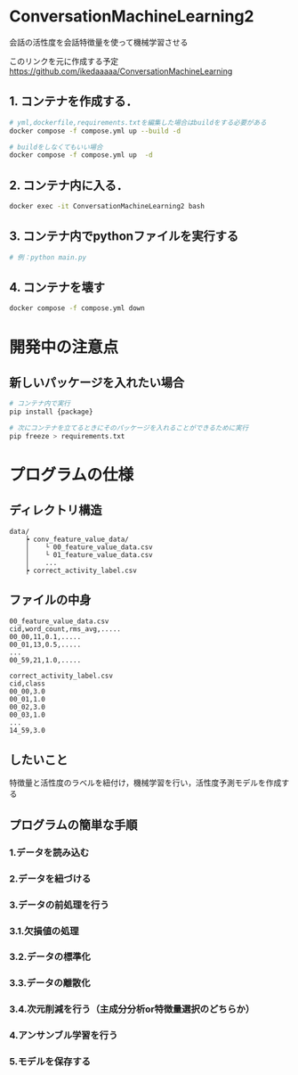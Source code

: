 # ConversationMachineLearning2
会話の活性度を会話特徴量を使って機械学習させる

このリンクを元に作成する予定
https://github.com/ikedaaaaa/ConversationMachineLearning

## 1. コンテナを作成する．
``` bash
# yml,dockerfile,requirements.txtを編集した場合はbuildをする必要がある
docker compose -f compose.yml up --build -d

# buildをしなくてもいい場合
docker compose -f compose.yml up  -d
```

## 2. コンテナ内に入る．
``` bash
docker exec -it ConversationMachineLearning2 bash   
```

## 3. コンテナ内でpythonファイルを実行する
``` bash
# 例：python main.py 
```

## 4. コンテナを壊す
``` bash
docker compose -f compose.yml down  
```

# 開発中の注意点
## 新しいパッケージを入れたい場合
```bash
# コンテナ内で実行
pip install {package}

# 次にコンテナを立てるときにそのパッケージを入れることができるために実行
pip freeze > requirements.txt
```

# プログラムの仕様
## ディレクトリ構造
```
data/
    ┝ conv_feature_value_data/
    │    └ 00_feature_value_data.csv
    │    └ 01_feature_value_data.csv
    │    ...
    ┝ correct_activity_label.csv
```
## ファイルの中身
```
00_feature_value_data.csv
cid,word_count,rms_avg,.....
00_00,11,0.1,.....
00_01,13,0.5,.....
...
00_59,21,1.0,.....

correct_activity_label.csv
cid,class
00_00,3.0
00_01,1.0
00_02,3.0
00_03,1.0
...
14_59,3.0
```
## したいこと
特徴量と活性度のラベルを紐付け，機械学習を行い，活性度予測モデルを作成する


## プログラムの簡単な手順
### 1.データを読み込む
### 2.データを紐づける
### 3.データの前処理を行う
### 3.1.欠損値の処理
### 3.2.データの標準化
### 3.3.データの離散化
### 3.4.次元削減を行う（主成分分析or特徴量選択のどちらか）
### 4.アンサンブル学習を行う
### 5.モデルを保存する


